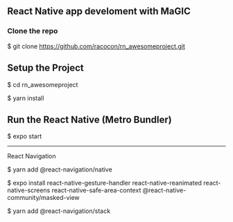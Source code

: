 ## React Native app develoment with MaGIC

### Clone the repo

$ git clone https://github.com/racocon/rn_awesomeproject.git

## Setup the Project

$ cd rn_awesomeproject

$ yarn install

## Run the React Native (Metro Bundler)

$ expo start

---

React Navigation

$ yarn add @react-navigation/native

$ expo install react-native-gesture-handler react-native-reanimated react-native-screens react-native-safe-area-context @react-native-community/masked-view

$ yarn add @react-navigation/stack
